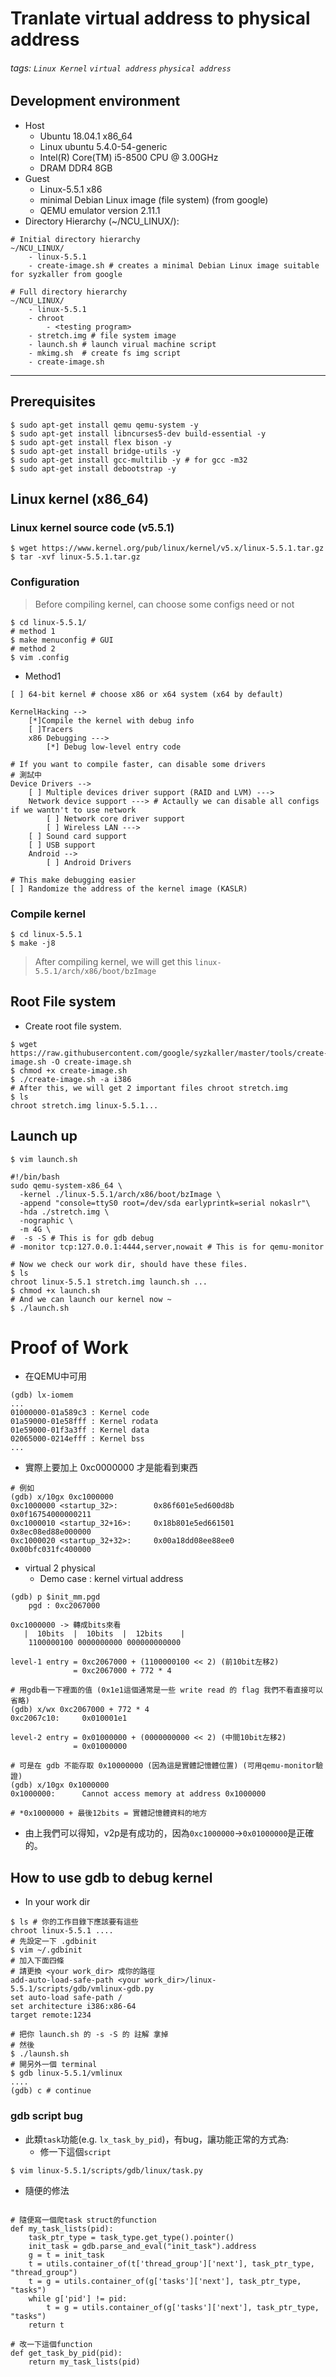 # Tranlate virtual address to physical address
###### tags: `Linux Kernel` `virtual address` `physical address`

## Development environment

* Host
    * Ubuntu 18.04.1 x86_64
    * Linux ubuntu 5.4.0-54-generic
    * Intel(R) Core(TM) i5-8500 CPU @ 3.00GHz
    * DRAM DDR4 8GB
* Guest
    * Linux-5.5.1 x86
    * minimal Debian Linux image (file system) (from google)
    * QEMU emulator version 2.11.1
* Directory Hierarchy (~/NCU_LINUX/):
```bash=
# Initial directory hierarchy
~/NCU_LINUX/
    - linux-5.5.1
    - create-image.sh # creates a minimal Debian Linux image suitable for syzkaller from google
```
```bash=
# Full directory hierarchy
~/NCU_LINUX/
    - linux-5.5.1
    - chroot
        - <testing program>
    - stretch.img # file system image
    - launch.sh # launch virual machine script
    - mkimg.sh  # create fs img script
    - create-image.sh 
```

---

## Prerequisites

```bash=
$ sudo apt-get install qemu qemu-system -y
$ sudo apt-get install libncurses5-dev build-essential -y
$ sudo apt-get install flex bison -y
$ sudo apt-get install bridge-utils -y
$ sudo apt-get install gcc-multilib -y # for gcc -m32
$ sudo apt-get install debootstrap -y
```

## Linux kernel (x86_64)

### Linux kernel source code (v5.5.1)

```bash=
$ wget https://www.kernel.org/pub/linux/kernel/v5.x/linux-5.5.1.tar.gz
$ tar -xvf linux-5.5.1.tar.gz
```

### Configuration 
> Before compiling kernel, can choose some configs need or not
```bash=
$ cd linux-5.5.1/
# method 1
$ make menuconfig # GUI 
# method 2
$ vim .config 
```

* Method1

```bash=
[ ] 64-bit kernel # choose x86 or x64 system (x64 by default)

KernelHacking -->
    [*]Compile the kernel with debug info
    [ ]Tracers
    x86 Debugging --->
        [*] Debug low-level entry code

# If you want to compile faster, can disable some drivers
# 測試中
Device Drivers -->
    [ ] Multiple devices driver support (RAID and LVM) --->
    Network device support ---> # Actaully we can disable all configs if we wantn't to use network
        [ ] Network core driver support
        [ ] Wireless LAN --->
    [ ] Sound card support
    [ ] USB support
    Android -->
        [ ] Android Drivers

# This make debugging easier
[ ] Randomize the address of the kernel image (KASLR)
```

### Compile kernel 
```bash=
$ cd linux-5.5.1
$ make -j8
```
> After compiling kernel, we will get this `linux-5.5.1/arch/x86/boot/bzImage`

## Root File system

* Create root file system.
```bash=
$ wget https://raw.githubusercontent.com/google/syzkaller/master/tools/create-image.sh -O create-image.sh
$ chmod +x create-image.sh
$ ./create-image.sh -a i386
# After this, we will get 2 important files chroot stretch.img
$ ls 
chroot stretch.img linux-5.5.1...
```

## Launch up 

```bash=
$ vim launch.sh

#!/bin/bash
sudo qemu-system-x86_64 \
  -kernel ./linux-5.5.1/arch/x86/boot/bzImage \
  -append "console=ttyS0 root=/dev/sda earlyprintk=serial nokaslr"\
  -hda ./stretch.img \
  -nographic \
  -m 4G \
#  -s -S # This is for gdb debug
# -monitor tcp:127.0.0.1:4444,server,nowait # This is for qemu-monitor
```
```bash=
# Now we check our work dir, should have these files.
$ ls
chroot linux-5.5.1 stretch.img launch.sh ...
$ chmod +x launch.sh
# And we can launch our kernel now ~
$ ./launch.sh
```

# Proof of Work

* 在QEMU中可用

```bash=
(gdb) lx-iomem
...
01000000-01a589c3 : Kernel code
01a59000-01e58fff : Kernel rodata
01e59000-01f3a3ff : Kernel data
02065000-0214efff : Kernel bss
...
```

* 實際上要加上 0xc0000000 才是能看到東西

```bash=
# 例如
(gdb) x/10gx 0xc1000000
0xc1000000 <startup_32>:        0x86f601e5ed600d8b      0x0f16754000000211
0xc1000010 <startup_32+16>:     0x18b801e5ed661501      0x8ec08ed88e000000
0xc1000020 <startup_32+32>:     0x00a18dd08ee88ee0      0x00bfc031fc400000
```

* virtual 2 physical
	* Demo case : kernel virtual address

```bash=
(gdb) p $init_mm.pgd
	pgd : 0xc2067000

0xc1000000 -> 轉成bits來看
   |  10bits  |  10bits  |  12bits    |
    1100000100 0000000000 000000000000
	
level-1 entry = 0xc2067000 + (1100000100 << 2) (前10bit左移2)
              = 0xc2067000 + 772 * 4
            
# 用gdb看一下裡面的值 (0x1e1這個通常是一些 write read 的 flag 我們不看直接可以省略)
(gdb) x/wx 0xc2067000 + 772 * 4
0xc2067c10:     0x010001e1

level-2 entry = 0x01000000 + (0000000000 << 2) (中間10bit左移2)
              = 0x01000000
               
# 可是在 gdb 不能存取 0x10000000 (因為這是實體記憶體位置) (可用qemu-monitor驗證)
(gdb) x/10gx 0x1000000
0x1000000:      Cannot access memory at address 0x1000000

# *0x1000000 + 最後12bits = 實體記憶體資料的地方
```

* 由上我們可以得知，v2p是有成功的，因為`0xc1000000`->`0x01000000`是正確的。

## How to use gdb to debug kernel

* In your work dir

```bash=
$ ls # 你的工作目錄下應該要有這些
chroot linux-5.5.1 ....
# 先設定一下 .gdbinit
$ vim ~/.gdbinit
# 加入下面四條
# 請更換 <your work_dir> 成你的路徑
add-auto-load-safe-path <your work_dir>/linux-5.5.1/scripts/gdb/vmlinux-gdb.py
set auto-load safe-path /
set architecture i386:x86-64
target remote:1234

# 把你 launch.sh 的 -s -S 的 註解 拿掉
# 然後
$ ./launsh.sh
# 開另外一個 terminal
$ gdb linux-5.5.1/vmlinux
....
(gdb) c # continue
```

### gdb script bug

* 此類`task`功能(e.g. `lx_task_by_pid`)，有bug，讓功能正常的方式為:
    * 修一下這個`script`

```bash=
$ vim linux-5.5.1/scripts/gdb/linux/task.py
```
* 隨便的修法

```python=

# 隨便寫一個爬task struct的function
def my_task_lists(pid):
    task_ptr_type = task_type.get_type().pointer()
    init_task = gdb.parse_and_eval("init_task").address
    g = t = init_task
    t = utils.container_of(t['thread_group']['next'], task_ptr_type, "thread_group")
    t = g = utils.container_of(g['tasks']['next'], task_ptr_type, "tasks")
    while g['pid'] != pid:
        t = g = utils.container_of(g['tasks']['next'], task_ptr_type, "tasks")
    return t

# 改一下這個function
def get_task_by_pid(pid):
    return my_task_lists(pid)
```

